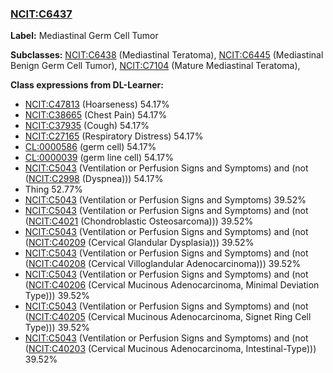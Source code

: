 
### [NCIT:C6437](http://purl.obolibrary.org/obo/NCIT_C6437)
**Label:** Mediastinal Germ Cell Tumor

**Subclasses:** [NCIT:C6438](http://purl.obolibrary.org/obo/NCIT_C6438) (Mediastinal Teratoma), [NCIT:C6445](http://purl.obolibrary.org/obo/NCIT_C6445) (Mediastinal Benign Germ Cell Tumor), [NCIT:C7104](http://purl.obolibrary.org/obo/NCIT_C7104) (Mature Mediastinal Teratoma), 

**Class expressions from DL-Learner:**

- [NCIT:C47813](http://purl.obolibrary.org/obo/NCIT_C47813) (Hoarseness) 54.17%
- [NCIT:C38665](http://purl.obolibrary.org/obo/NCIT_C38665) (Chest Pain) 54.17%
- [NCIT:C37935](http://purl.obolibrary.org/obo/NCIT_C37935) (Cough) 54.17%
- [NCIT:C27165](http://purl.obolibrary.org/obo/NCIT_C27165) (Respiratory Distress) 54.17%
- [CL:0000586](http://purl.obolibrary.org/obo/CL_0000586) (germ cell) 54.17%
- [CL:0000039](http://purl.obolibrary.org/obo/CL_0000039) (germ line cell) 54.17%
- [NCIT:C5043](http://purl.obolibrary.org/obo/NCIT_C5043) (Ventilation or Perfusion Signs and Symptoms) and (not ([NCIT:C2998](http://purl.obolibrary.org/obo/NCIT_C2998) (Dyspnea))) 54.17%
- Thing 52.77%
- [NCIT:C5043](http://purl.obolibrary.org/obo/NCIT_C5043) (Ventilation or Perfusion Signs and Symptoms) 39.52%
- [NCIT:C5043](http://purl.obolibrary.org/obo/NCIT_C5043) (Ventilation or Perfusion Signs and Symptoms) and (not ([NCIT:C4021](http://purl.obolibrary.org/obo/NCIT_C4021) (Chondroblastic Osteosarcoma))) 39.52%
- [NCIT:C5043](http://purl.obolibrary.org/obo/NCIT_C5043) (Ventilation or Perfusion Signs and Symptoms) and (not ([NCIT:C40209](http://purl.obolibrary.org/obo/NCIT_C40209) (Cervical Glandular Dysplasia))) 39.52%
- [NCIT:C5043](http://purl.obolibrary.org/obo/NCIT_C5043) (Ventilation or Perfusion Signs and Symptoms) and (not ([NCIT:C40208](http://purl.obolibrary.org/obo/NCIT_C40208) (Cervical Villoglandular Adenocarcinoma))) 39.52%
- [NCIT:C5043](http://purl.obolibrary.org/obo/NCIT_C5043) (Ventilation or Perfusion Signs and Symptoms) and (not ([NCIT:C40206](http://purl.obolibrary.org/obo/NCIT_C40206) (Cervical Mucinous Adenocarcinoma, Minimal Deviation Type))) 39.52%
- [NCIT:C5043](http://purl.obolibrary.org/obo/NCIT_C5043) (Ventilation or Perfusion Signs and Symptoms) and (not ([NCIT:C40205](http://purl.obolibrary.org/obo/NCIT_C40205) (Cervical Mucinous Adenocarcinoma, Signet Ring Cell Type))) 39.52%
- [NCIT:C5043](http://purl.obolibrary.org/obo/NCIT_C5043) (Ventilation or Perfusion Signs and Symptoms) and (not ([NCIT:C40203](http://purl.obolibrary.org/obo/NCIT_C40203) (Cervical Mucinous Adenocarcinoma, Intestinal-Type))) 39.52%


